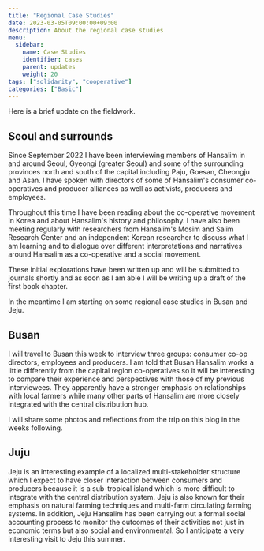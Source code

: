 ```yaml
---
title: "Regional Case Studies"
date: 2023-03-05T09:00:00+09:00
description: About the regional case studies
menu:
  sidebar:
    name: Case Studies
    identifier: cases
    parent: updates
    weight: 20
tags: ["solidarity", "cooperative"]
categories: ["Basic"]
---
```


Here is a brief update on the fieldwork.

## Seoul and surrounds

Since September 2022 I have been interviewing members of Hansalim in and around Seoul, Gyeongi (greater Seoul) and some of the surrounding provinces north and south of the capital including Paju, Goesan, Cheongju and Asan.
I have spoken with directors of some of Hansalim's consumer co-operatives and producer alliances as well as activists, producers and employees.

Throughout this time I have been reading about the co-operative movement in Korea and about Hansalim's history and philosophy.
I have also been meeting regularly with researchers from Hansalim's Mosim and Salim Research Center and an independent Korean researcher to discuss what I am learning and to dialogue over different interpretations and narratives around Hansalim as a co-operative and a social movement.

These initial explorations have been written up and will be submitted to journals shortly and as soon as I am able I will be writing up a draft of the first book chapter.

In the meantime I am starting on some regional case studies in Busan and Jeju.

## Busan

I will travel to Busan this week to interview three groups: consumer co-op directors, employees and producers.
I am told that Busan Hansalim works a little differently from the capital region co-operatives so it will be interesting to compare their experience and perspectives with those of my previous interviewees.
They apparently have a stronger emphasis on relationships with local farmers while many other parts of Hansalim are more closely integrated with the central distribution hub.

I will share some photos and reflections from the trip on this blog in the weeks following.

## Juju

Jeju is an interesting example of a localized multi-stakeholder structure which I expect to have closer interaction between consumers and producers because it is a sub-tropical island which is more difficult to integrate with the central distribution system.
Jeju is also known for their emphasis on natural farming techniques and multi-farm circulating farming systems.
In addition, Jeju Hansalim has been carrying out a formal social accounting process to monitor the outcomes of their activities not just in economic terms but also social and environmental.
So I anticipate a very interesting visit to Jeju this summer.
